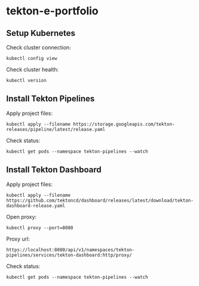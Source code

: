 # tekton-e-portfolio

## Setup Kubernetes

Check cluster connection:
```
kubectl config view
```

Check cluster health:
```
kubectl version
```

## Install Tekton Pipelines

Apply project files:
```
kubectl apply --filename https://storage.googleapis.com/tekton-releases/pipeline/latest/release.yaml
```

Check status:
```
kubectl get pods --namespace tekton-pipelines --watch
```

## Install Tekton Dashboard

Apply project files:
```
kubectl apply --filename https://github.com/tektoncd/dashboard/releases/latest/download/tekton-dashboard-release.yaml
```

Open proxy:
```
kubectl proxy --port=8080
```

Proxy url:
```
https://localhost:8080/api/v1/namespaces/tekton-pipelines/services/tekton-dashboard:http/proxy/
```

Check status:
```
kubectl get pods --namespace tekton-pipelines --watch
```
